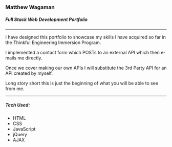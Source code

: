 ### Matthew Wagaman
##### Full Stack Web Development Portfolio

<hr/>

I have designed this portfolio to showcase my skills I have acquired so far in the Thinkful Engineering Immersion Program.

I implemented a contact form which POSTs to an external API which then e-mails me directly.

Once we cover making our own APIs I will substitute the 3rd Party API for an API created by myself.

Long story short this is just the beginning of what you will be able to see from me.

<hr/>

##### Tech Used:

* HTML
* CSS
* JavaScript
* jQuery
* AJAX
